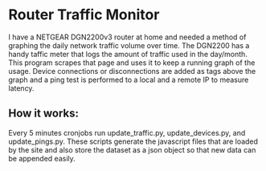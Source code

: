 # Router Traffic Monitor

I have a NETGEAR DGN2200v3 router at home and needed a method of graphing the daily network traffic volume over time. The DGN2200 has a handy taffic meter that logs the amount of traffic used in the day/month. This program scrapes that page and uses it to keep a running graph of the usage. Device connections or disconnections are added as tags above the graph and a ping test is performed to a local and a remote IP to measure latency.

## How it works:
Every 5 minutes cronjobs run update_traffic.py, update_devices.py, and update_pings.py. These scripts generate the javascript files that are loaded by the site and also store the dataset as a json object so that new data can be appended easily.

